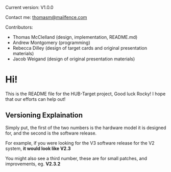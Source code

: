 Current version: V1.0.0

Contact me: thomasm@mailfence.com

Contributors:
- Thomas McClelland (design, implementation, README.md)
- Andrew Montgomery (programming)
- Rebecca Dilley (design of target cards and original presentation materials)
- Jacob Weigand (design of original presentation materials)

# Hi!
This is the README file for the HUB-Target project, Good luck Rocky! I hope that our efforts can help out!

## Versioning Explaination

Simply put, the first of the two numbers is the hardware model it is designed for, and the second is the software release.

For example, if you were looking for the V3 software release for the V2 system, 
**it would look like V2.3**

You might also see a third number, these are for small patches, and improvements, eg. 
**V2.3.2**

